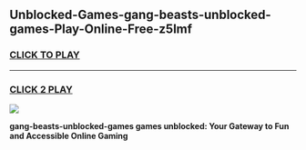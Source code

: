 
## Unblocked-Games-gang-beasts-unblocked-games-Play-Online-Free-z5lmf
<h3>
<a href="https://premium76.site?title=gang-beasts-unblocked-games&ref=26A">CLICK TO PLAY</a></h3>
<hr>

<h3>
<a href="https://premium76.site?title=gang-beasts-unblocked-games&ref=26A">CLICK 2 PLAY</a>
  
</h3>

<a href="https://premium76.site?title=gang-beasts-unblocked-games&ref=26A"><img src="https://clearcache.store/games.png"></a>


**gang-beasts-unblocked-games games unblocked: Your Gateway to Fun and Accessible Online Gaming**
